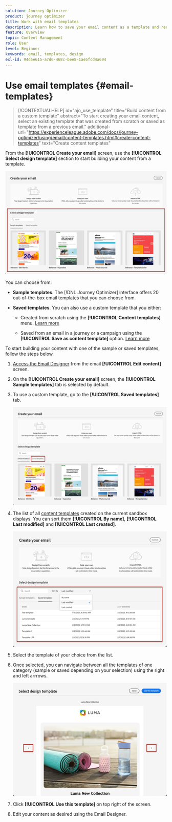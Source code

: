 ```yaml
---
solution: Journey Optimizer
product: journey optimizer
title: Work with email templates
description: Learn how to save your email content as a template and reuse it in Journey Optimizer
feature: Overview
topic: Content Management
role: User
level: Beginner
keywords: email, templates, design
exl-id: 94d5e615-a7d6-468c-bee8-1ae5fcd4a694
---
```

# Use email templates {#email-templates}

>[!CONTEXTUALHELP]
>id="ajo_use_template"
>title="Build content from a custom template"
>abstract="To start creating your email content, select an existing template that was created from scratch or saved as template from a previous email."
>additional-url="https://experienceleague.adobe.com/docs/journey-optimizer/using/email/content-templates.html#create-content-templates" text="Create content templates"

From the **[!UICONTROL Create your email]** screen, use the **[!UICONTROL Select design template]** section to start building your content from a template.

![](assets/email_designer-templates.png)

You can choose from:

* **Sample templates**. The [!DNL Journey Optimizer] interface offers 20 out-of-the-box email templates that you can choose from.

* **Saved templates**. You can also use a custom template that you either:

    * Created from scratch using the **[!UICONTROL Content templates]** menu. [Learn more](content-templates.md#create-template-from-scratch)

    * Saved from an email in a journey or a campaign using the **[!UICONTROL Save as content template]** option. [Learn more](content-templates.md#save-as-template)

 To start building your content with one of the sample or saved templates, follow the steps below.

1. [Access the Email Designer](get-started-email-design.md) from the email **[!UICONTROL Edit content]** screen.

1. On the **[!UICONTROL Create your email]** screen, the **[!UICONTROL Sample templates]** tab is selected by default.

1. To use a custom template, go to the **[!UICONTROL Saved templates]** tab.

    ![](assets/email_designer-saved-templates-tab.png)

1.  The list of all [content templates](content-templates.md#create-content-templates) created on the current sandbox displays. You can sort them **[!UICONTROL By name]**, **[!UICONTROL Last modified]** and **[!UICONTROL Last created]**.

    ![](assets/email_designer-saved-templates-filter.png)

1. Select the template of your choice from the list.

1. Once selected, you can navigate between all the templates of one category (sample or saved depending on your selection) using the right and left arrrows.

    ![](assets/email_designer-saved-templates-navigate.png)

1. Click **[!UICONTROL Use this template]** on top right of the screen.

1. Edit your content as desired using the Email Designer.
